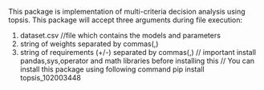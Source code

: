 This package is implementation of multi-criteria decision analysis using topsis.
This package will accept three arguments during file execution:
1. dataset.csv //file which contains the models and parameters
2. string of weights separated by commas(,)
3. string of requirements (+/-) separated by commas(,)
// important
install pandas,sys,operator and math libraries before installing this
//
You can install this package using following command
pip install topsis_102003448